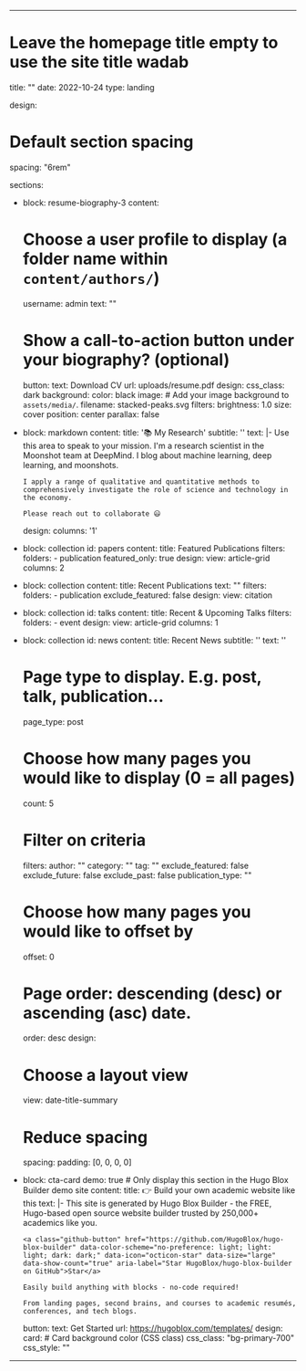 
---

# Leave the homepage title empty to use the site title wadab

title: ""
date: 2022-10-24
type: landing

design:

# Default section spacing

spacing: "6rem"

sections:

* block: resume-biography-3
  content:

  # Choose a user profile to display (a folder name within `content/authors/`)

  username: admin
  text: ""

  # Show a call-to-action button under your biography? (optional)

  button:
  text: Download CV
  url: uploads/resume.pdf
  design:
  css_class: dark
  background:
  color: black
  image:
  \# Add your image background to `assets/media/`.
  filename: stacked-peaks.svg
  filters:
  brightness: 1.0
  size: cover
  position: center
  parallax: false
* block: markdown
  content:
  title: '📚 My Research'
  subtitle: ''
  text: |-
  Use this area to speak to your mission. I'm a research scientist in the Moonshot team at DeepMind. I blog about machine learning, deep learning, and moonshots.

  ```
  I apply a range of qualitative and quantitative methods to comprehensively investigate the role of science and technology in the economy.
  
  Please reach out to collaborate 😃
  ```

  design:
  columns: '1'
* block: collection
  id: papers
  content:
  title: Featured Publications
  filters:
  folders:
  \- publication
  featured_only: true
  design:
  view: article-grid
  columns: 2
* block: collection
  content:
  title: Recent Publications
  text: ""
  filters:
  folders:
  \- publication
  exclude_featured: false
  design:
  view: citation
* block: collection
  id: talks
  content:
  title: Recent & Upcoming Talks
  filters:
  folders:
  \- event
  design:
  view: article-grid
  columns: 1
* block: collection
  id: news
  content:
  title: Recent News
  subtitle: ''
  text: ''

  # Page type to display. E.g. post, talk, publication...

  page_type: post

  # Choose how many pages you would like to display (0 = all pages)

  count: 5

  # Filter on criteria

  filters:
  author: ""
  category: ""
  tag: ""
  exclude_featured: false
  exclude_future: false
  exclude_past: false
  publication_type: ""

  # Choose how many pages you would like to offset by

  offset: 0

  # Page order: descending (desc) or ascending (asc) date.

  order: desc
  design:

  # Choose a layout view

  view: date-title-summary

  # Reduce spacing

  spacing:
  padding: \[0, 0, 0, 0\]
* block: cta-card
  demo: true # Only display this section in the Hugo Blox Builder demo site
  content:
  title: 👉 Build your own academic website like this
  text: |-
  This site is generated by Hugo Blox Builder - the FREE, Hugo-based open source website builder trusted by 250,000+ academics like you.

  ```
  <a class="github-button" href="https://github.com/HugoBlox/hugo-blox-builder" data-color-scheme="no-preference: light; light: light; dark: dark;" data-icon="octicon-star" data-size="large" data-show-count="true" aria-label="Star HugoBlox/hugo-blox-builder on GitHub">Star</a>
  
  Easily build anything with blocks - no-code required!
  
  From landing pages, second brains, and courses to academic resumés, conferences, and tech blogs.
  ```

  button:
  text: Get Started
  url: https://hugoblox.com/templates/
  design:
  card:
  \# Card background color (CSS class)
  css_class: "bg-primary-700"
  css_style: ""


---


